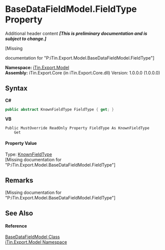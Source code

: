 # BaseDataFieldModel.FieldType Property 
Additional header content _**\[This is preliminary documentation and is subject to change.\]**_

\[Missing <summary> documentation for "P:iTin.Export.Model.BaseDataFieldModel.FieldType"\]

**Namespace:**&nbsp;<a href="ef57ffcc-e95e-b212-5a46-9aa6f5a3511f">iTin.Export.Model</a><br />**Assembly:**&nbsp;iTin.Export.Core (in iTin.Export.Core.dll) Version: 1.0.0.0 (1.0.0.0)

## Syntax

**C#**<br />
``` C#
public abstract KnownFieldType FieldType { get; }
```

**VB**<br />
``` VB
Public MustOverride ReadOnly Property FieldType As KnownFieldType
	Get
```


#### Property Value
Type: <a href="e2bf8edc-a1bf-65e3-bbd6-ae4e39c0e15d">KnownFieldType</a><br />\[Missing <value> documentation for "P:iTin.Export.Model.BaseDataFieldModel.FieldType"\]

## Remarks
\[Missing <remarks> documentation for "P:iTin.Export.Model.BaseDataFieldModel.FieldType"\]

## See Also


#### Reference
<a href="8fa48ff7-1da1-90fc-d579-d2d214806b70">BaseDataFieldModel Class</a><br /><a href="ef57ffcc-e95e-b212-5a46-9aa6f5a3511f">iTin.Export.Model Namespace</a><br />
